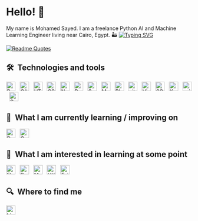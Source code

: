 # Hello! 🌟

My name is Mohamed Sayed. I am a freelance Python AI and Machine Learning Engineer living near Cairo, Egypt. 🏜️
[![Typing SVG](https://readme-typing-svg.demolab.com/?lines=Artificial+Intelligence+Engineer;Always+learning+new+things&color=00FF00)](https://git.io/typing-svg)


[![Readme Quotes](https://quotes-github-readme.vercel.app/api?quote=Artificial%20intelligence%20is%20the%20new%20electricity.%20&author=Andrew%20Ng&type=horizontal&theme=monokai&quoteColor=00FF00)](https://github.com/piyushsuthar/github-readme-quotes)



## 🛠  Technologies and tools

<a name="learning-now"></a>

[<img src="https://img.shields.io/badge/Python-282C34?logo=python&logoColor=3776AB" alt="Python logo" title="Python" height="25" />][tech_tools_anchor]
&nbsp;
[<img src="https://img.shields.io/badge/C%23-282C34?logo=c-sharp&logoColor=239120" alt="C# logo" title="C#" height="25" />][tech_tools_anchor]
&nbsp;
[<img src="https://img.shields.io/badge/HTML5-282C34?logo=html5&logoColor=E34F26" alt="HTML5 logo" title="HTML5" height="25" />][tech_tools_anchor]
&nbsp;
[<img src="https://img.shields.io/badge/CSS3-282C34?logo=css3&logoColor=1572B6" alt="CSS3 logo" title="CSS3" height="25" />][tech_tools_anchor]
&nbsp;
[<img src="https://img.shields.io/badge/NumPy-282C34?logo=numpy&logoColor=013243" alt="NumPy logo" title="NumPy" height="25" />][tech_tools_anchor]
&nbsp;
[<img src="https://img.shields.io/badge/Pandas-282C34?logo=pandas&logoColor=150458" alt="Pandas logo" title="Pandas" height="25" />][tech_tools_anchor]
&nbsp;
[<img src="https://img.shields.io/badge/Seaborn-282C34?logo=seaborn&logoColor=00798C" alt="Seaborn logo" title="Seaborn" height="25" />][tech_tools_anchor]
&nbsp;
[<img src="https://img.shields.io/badge/Matplotlib-282C34?logo=matplotlib&logoColor=11557C" alt="Matplotlib logo" title="Matplotlib" height="25" />][tech_tools_anchor]
&nbsp;
[<img src="https://img.shields.io/badge/Plotly-282C34?logo=plotly&logoColor=3F4F75" alt="Plotly logo" title="Plotly" height="25" />][tech_tools_anchor]
&nbsp;
[<img src="https://img.shields.io/badge/git-282C34?logo=git&logoColor=F05032" alt="git logo" title="git" height="25" />][tech_tools_anchor]
&nbsp;
[<img src="https://img.shields.io/badge/VS%20Code-282C34?logo=visual-studio-code&logoColor=007ACC" alt="Visual Studio Code logo" title="Visual Studio Code" height="25" />][tech_tools_anchor]
&nbsp;
[<img src="https://img.shields.io/badge/SQL-282C34?logo=sqlite&logoColor=003B57" alt="SQL logo" title="SQL" height="25" />][tech_tools_anchor]
&nbsp;
[<img src="https://img.shields.io/badge/Keras-282C34?logo=keras&logoColor=D00000" alt="Keras logo" title="Keras" height="25" />][tech_tools_anchor]
&nbsp;
[<img src="https://img.shields.io/badge/scikit--learn-282C34?logo=scikit-learn&logoColor=F7931E" alt="scikit-learn logo" title="scikit-learn" height="25" />][tech_tools_anchor]
&nbsp;
[<img src="https://img.shields.io/badge/OpenCV-282C34?logo=opencv&logoColor=5C3EE8" alt="OpenCV logo" title="OpenCV" height="25" />][tech_tools_anchor]



<a name="learning-next"></a>

## 📖  What I am currently learning / improving on

[<img src="https://img.shields.io/badge/Deep%20Learning-282C34?logo=tensorflow&logoColor=FF6F00" alt="Deep Learning" title="Deep Learning" height="25" />][tech_tools_anchor]
&nbsp;
[<img src="https://img.shields.io/badge/OpenCV-282C34?logo=opencv&logoColor=5C3EE8" alt="OpenCV logo" title="OpenCV" height="25" />][tech_tools_anchor]


## 👾  What I am interested in learning at some point

[<img src="https://img.shields.io/badge/Flutter-282C34?logo=flutter&logoColor=02569B" alt="Flutter logo" title="Flutter" height="25" />][learning_next_anchor]
&nbsp;
[<img src="https://img.shields.io/badge/React-282C34?logo=react&logoColor=61DAFB" alt="React logo" title="React" height="25" />][tech_tools_anchor]
&nbsp;
[<img src="https://img.shields.io/badge/MongoDB-282C34?logo=mongodb&logoColor=47A248" alt="MongoDB logo" title="MongoDB" height="25" />][learning_next_anchor]
&nbsp;
[<img src="https://img.shields.io/badge/UI%2FUX-282C34?logo=figma&logoColor=F24E1E" alt="UI/UX" title="UI/UX" height="25" />][tech_tools_anchor]
&nbsp;
[<img src="https://img.shields.io/badge/Tailwind%20CSS-282C34?logo=tailwind-css&logoColor=38B2AC" alt="Tailwind CSS logo" title="Tailwind CSS" height="25" />][learning_next_anchor]
&nbsp;

## 🔍  Where to find me

[<img src="https://img.shields.io/badge/LinkedIn-282C34?logo=linkedin&logoColor=0077B5" alt="LinkedIn logo" title="LinkedIn" height="25" />](https://www.linkedin.com/in/mohamed-sayed-48b461274)


[tech_tools_anchor]: #bonjour--
[learning_now_anchor]: #learning-now
[learning_next_anchor]: #learning-next
